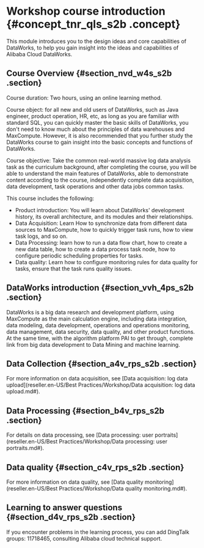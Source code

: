 # Workshop course introduction {#concept_tnr_qls_s2b .concept}

This module introduces you to the design ideas and core capabilities of DataWorks, to help you gain insight into the ideas and capabilities of Alibaba Cloud DataWorks.

## Course Overview {#section_nvd_w4s_s2b .section}

Course duration: Two hours, using an online learning method.

Course object: for all new and old users of DataWorks, such as Java engineer, product operation, HR, etc, as long as you are familiar with standard SQL, you can quickly master the basic skills of DataWorks, you don't need to know much about the principles of data warehouses and MaxCompute. However, it is also recommended that you further study the DataWorks course to gain insight into the basic concepts and functions of DataWorks.

Course objective: Take the common real-world massive log data analysis task as the curriculum background, after completing the course, you will be able to understand the main features of DataWorks, able to demonstrate content according to the course, independently complete data acquisition, data development, task operations and other data jobs common tasks.

This course includes the following:

-   Product introduction: You will learn about DataWorks' development history, its overall architecture, and its modules and their relationships.
-   Data Acquisition: Learn How to synchronize data from different data sources to MaxCompute, how to quickly trigger task runs, how to view task logs, and so on.
-   Data Processing: learn how to run a data flow chart, how to create a new data table, how to create a data process task node, how to configure periodic scheduling properties for tasks.
-   Data quality: Learn how to configure monitoring rules for data quality for tasks, ensure that the task runs quality issues.

## DataWorks introduction {#section_vvh_4ps_s2b .section}

DataWorks is a big data research and development platform, using MaxCompute as the main calculation engine, including data integration, data modeling, data development, operations and operations monitoring, data management, data security, data quality, and other product functions. At the same time, with the algorithm platform PAI to get through, complete link from big data development to Data Mining and machine learning.

## Data Collection {#section_a4v_rps_s2b .section}

For more information on data acquisition, see [Data acquisition: log data upload](reseller.en-US/Best Practices/Workshop/Data acquisition: log data upload.md#).

## Data Processing {#section_b4v_rps_s2b .section}

For details on data processing, see [Data processing: user portraits](reseller.en-US/Best Practices/Workshop/Data processing: user portraits.md#).

## Data quality {#section_c4v_rps_s2b .section}

For more information on data quality, see [Data quality monitoring](reseller.en-US/Best Practices/Workshop/Data quality monitoring.md#).

## Learning to answer questions {#section_d4v_rps_s2b .section}

If you encounter problems in the learning process, you can add DingTalk groups: 11718465, consulting Alibaba cloud technical support.

